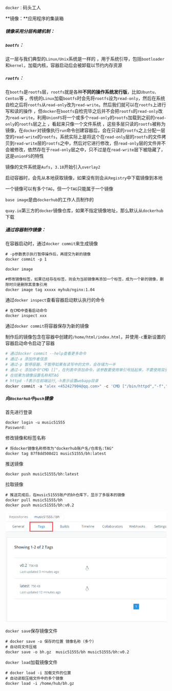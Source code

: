 `docker：`码头工人



**镜像：**应用程序的集装箱



##### 镜像采用分层构建机制：

##### `bootfs`：

这一层与我们典型的`Linux/Unix`系统是一样的 ，用于系统引导，包括`bootloader`和`kernel`，加载内核，容器启动后会被卸载以节约内存资源



##### `rootfs`：

在`bootfs`是`rootfs`层，`rootfs`就是各种**不同的操作系统发行版**，比如`Ubuntu，Centos`等 ，传统的`Linux`加载`bootfs`时会先将`rootfs`设为`read-only`，然后在系统自检之后将`rootfs`从`read-only`改为`read-write`。然后我们就可以在`rootfs`上进行写和读的操作 ，但`docker`在`bootfs`自检完毕之后并不会把`rootfs`的`read-only`改为`read-write`，利用`UnionFS`将一个或多个`read-only`的`rootfs`加载到之前的`read-only`的`rootfs`层之上 ，看起来只像一个文件系统 ，这些多层只读的`rootfs`被称为镜像，在`docker`对镜像执行`run`命令创建容器后，会在只读的`rootfs`之上分配一层空的`read-write`的`rootfs`，系统实际上是将这个在`read-only`层的`rootfs`的文件拷贝到`read-write`层的`rootfs`之中，然后对它进行修改，但`read-only`层的文件并不会被修改，依然存在于`read-only`层之中，只不过是在`read-write`层下被隐藏了，这是`unionFS`的特性 



镜像的文件系统是`Aufs`，`3.18`开始引入`overlay2`

启动容器时，会先从本地获取镜像，如果没有则会从`Registry`中下载镜像到本地

一个镜像可以有多个`TAG`，但一个`TAG`只能属于一个镜像

`base image`是由`dockerhub`的工作人员制作的

`quay.io`第三方的`docker`镜像仓库，如果不指定镜像地址，那么默认从`dockerhub`下载



##### 通过容器制作镜像：

在容器启动时，通过`docker commit`来生成镜像

```shell
# -p参数表示执行暂停操作后，再提交为新的镜像
docker commit -p 1
```



`docker image`

```shell
#修改镜像标签，如果已经存在标签，则会为当前镜像再添加一个标签，成为一个新的镜像，删除时只是删除其景象引用
docker image tag xxxxx myhub/nginx:1.04
```



通过`docker inspect`查看容器启动默认执行的命令

```shell
# 在CMD中查看启动命令
docker inspect xxx
```



通过`docker commit`将容器保存为新的镜像

制作后的镜像包含在容器中创建的`/home/html/index.html`，并使用`-c`重新设置的容器启动命令启动了容器

```python
# 通过docker commit --help查看更多命令
# 通过-a 添加作者信息
# 通过-p 暂停容器，不暂停如果有读写中的文件，会存储为一半
# 通过-c 添加命令"CMD []"，在列表中添加命令，该参数要使用单引号括起来，不要使用双引号
# 在结果为镜像设置名称和TAG
# httpd -f表示在前端运行,-h表示设置webapp目录
docker commit -a "alex <452427904@qq.com>" -c 'CMD ["/bin/httpd","-f","-h","/home/html"]' -p bh busy_httpd:v0.2
```



##### 向`dockerhub`中`push`镜像

首先进行登录

```
docker login -u music51555
Password:
```



修改镜像和标签名称

```shell
# 将docker镜像名称修改为"dockerhub账户名/仓库名:TAG"
docker tag 87f8dd508d21 music51555/bh:latest
```



推送镜像

```
docker push music51555/bh:latest
```



拉取镜像

```shell
# 推送完成后，在music51555账户的bh仓库下，显示了多版本的镜像
docker pull music51555/bh
docker push music51555/bh:v0.2
```

![1551234976635](.\images\1551234976635.png)



`docker save`保存镜像文件

```shell
# docker save -o 保存的位置 镜像名称（多个）
# 自动将文件压缩
docker save -o bh.gz  music51555/bh music51555/bh:v0.2
```



`docker load`加载镜像文件

```shell
# docker load -i 加载文件的位置
# 自动读取压缩文件中的多个镜像
docker load -i /home/hub/bh.gz
```

